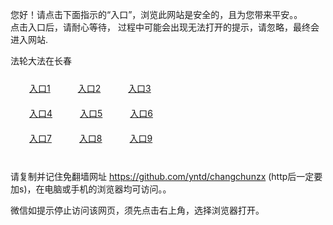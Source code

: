 您好！请点击下面指示的“入口”，浏览此网站是安全的，且为您带来平安。。 <br/>
点击入口后，请耐心等待， 过程中可能会出现无法打开的提示，请忽略，最终会进入网站. </br>

法轮大法在长春<br/>
<div style="padding:10px"><a style="margin:20px" target="_blank" href="https://d30714tjnn9o5h.cloudfront.net/2Qpsp?atoxv" id="ccLink1" rel="nofollow">入口1</a> <a target="_blank" style="margin:20px" href="https://d2ntj0a1fqvfwq.cloudfront.net/2Qpsp?tmgeckum" id="ccLink2" rel="nofollow">入口2</a> <a style="margin:20px" target="_blank" href="https://d9jmuf0g7eb5j.cloudfront.net/2Qpsp?anwmap" id="ccLink3" rel="nofollow">入口3</a></div>

<div style="padding:10px" ><a style="margin:20px" target="_blank" href="https://d30714tjnn9o5h.cloudfront.net/2Qpsp?atoxv" id="ccLink4" rel="nofollow">入口4</a> <a style="margin:20px" href="https://d2ntj0a1fqvfwq.cloudfront.net/2Qpsp?tmgeckum" target="_blank" id="ccLink5" rel="nofollow">入口5</a> <a style="margin:20px" href="https://d9jmuf0g7eb5j.cloudfront.net/2Qpsp?anwmap" target="_blank" id="ccLink6" rel="nofollow">入口6</a></div>

<div style="padding:10px"><a style="margin:20px" target="_blank" href="https://d30714tjnn9o5h.cloudfront.net/2Qpsp?atoxv" id="ccLink7" rel="nofollow">入口7</a> <a style="margin:20px" href="https://d2ntj0a1fqvfwq.cloudfront.net/2Qpsp?tmgeckum" target="_blank" id="ccLink8" rel="nofollow">入口8</a> <a style="margin:20px" target="_blank" href="https://d9jmuf0g7eb5j.cloudfront.net/2Qpsp?anwmap" id="ccLink9" rel="nofollow">入口9</a></div>

<br/>



请复制并记住免翻墙网址 https://github.com/yntd/changchunzx (http后一定要加s)，在电脑或手机的浏览器均可访问。。<br/>

微信如提示停止访问该网页，须先点击右上角，选择浏览器打开。
